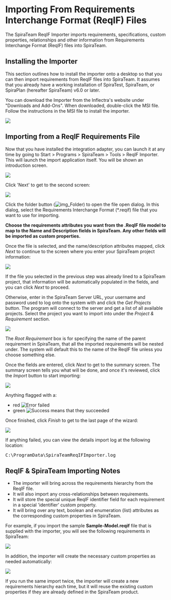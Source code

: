 # Importing From Requirements Interchange Format (ReqIF) Files

The SpiraTeam ReqIF Importer
imports requirements, specifications, custom properties, relationships
and other information from Requirements Interchange Format (ReqIF)
files into SpiraTeam.

## Installing the Importer

This section outlines how to install the importer onto a desktop so that
you can then import requirements from ReqIF files into SpiraTeam.
It assumes that you already have a working installation of SpiraTest, SpiraTeam, or SpiraPlan (hereafter SpiraTeam) v6.0 or later.

You can download the Importer from the Inflectra's website under
"Downloads and Add-Ons". When downloaded, double-click the MSI file.
Follow the instructions in the MSI file to install the importer.

![](img/ReqIF-1.png)

## Importing from a ReqIF Requirements File

Now that you have installed the integration adapter, you can launch it
at any time by going to Start \> Programs \> SpiraTeam \> Tools \>
ReqIF Importer. This will launch the import application
itself. You will be shown an introduction screen.

![](img/ReqIF-2.png)

Click 'Next' to get to the second screen:

![](img/ReqIF-3.png)

Click the folder button
(![img\_Folder](img/Importing_From_EnterpriseArchitect_11.png)) to open the file open dialog. In this
dialog, select the Requirements Interchange Format (\*.reqif) file that you
want to use for importing.

**Choose the requirements attributes you want from the .ReqIF file
model to map to the Name and Description fields in SpiraTeam. Any
other fields will be imported as custom properties.**

Once the file is selected, and the name/description attributes mapped,
click *Next* to continue to the screen where
you enter your SpiraTeam project information:

![](img/ReqIF-4.png)

If the file you selected in the previous step was already lined to a
SpiraTeam project, that information will be automatically populated in
the fields, and you can click *Next* to proceed.

Otherwise, enter in the SpiraTeam Server URL, your username and password
used to log onto the system with and click the *Get Projects* button.
The program will connect to the server and get a list of all available
projects. Select the project you want to import into under the *Project
& Requirement* section.

![](img/ReqIF-5.png)

The *Root Requirement* box is for specifying the name of the parent requirement in SpiraTeam, that all the imported requirements will be nested under. The system will default this to the name of the ReqIF file unless you choose something else.

Once the fields are entered, click *Next* to get to the summary screen.
The summary screen tells you what will be done, and once it's reviewed,
click the *Import* button to start importing:

![](img/ReqIF-6.png)

Anything flagged with a:
- red ![Error](img/Importing_From_EnterpriseArchitect_17.png) failed
- green ![Success](img/Importing_From_EnterpriseArchitect_18.png) means that they succeeded

Once finished,
click *Finish* to get to the last page of the wizard:

![](img/ReqIF-7.png)

If anything failed, you can view the details import log at the following location:

<pre>
C:\ProgramData\SpiraTeamReqIFImporter.log
</pre>

## ReqIF & SpiraTeam Importing Notes

- The importer will bring across the requirements hierarchy from the ReqIF file.
- It will also import any cross-relationships between requirements.
- It will store the special unique ReqIF identifier field for each requirement in a special 'identifier' custom property. 
- It will bring over any text, boolean and enumeration (list) attributes as the corresponding custom properties in SpiraTeam.

For example, if you import the sample **Sample-Model.reqif** file that is supplied with the importer, you will see the following requirements in SpiraTeam:

![](img/ReqIF-8.png)

In addition, the importer will create the necessary custom properties as needed automatically:

![](img/ReqIF-9.png)

If you run the same import twice, the importer will create a new requirements hierarchy each time, but it will reuse the existing custom properties if they are already defined in the SpiraTeam product.